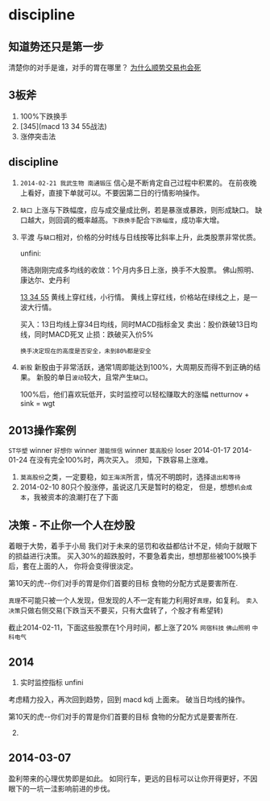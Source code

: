 # discipline

## 知道势还只是第一步

  清楚你的对手是谁，对手的胃在哪里？
  [为什么顺势交易也会死](http://mp.weixin.qq.com/s?__biz=MjM5MzAzNzE0MQ==&amp;mid=200016434&amp;idx=1&amp;sn=97ffec76199739364f89c0485b926078&amp;scene=1#rd)

## 3板斧

  1.  100%下跌换手
  2.  [345](macd 13 34 55战法)
  3.  涨停突击法

## discipline

  1.  `2014-02-21 我武生物 南通锻压`
      信心是不断肯定自己过程中积累的。
      在前夜晚上看好，直接下单就可以。不要因第二日的行情影响操作。

  2.  `缺口`
      上涨与下跌幅度，应与成交量成比例，若是暴涨或暴跌，则形成缺口。
      缺口越大，则回调的概率越高。`下跌换手`配合`下跌幅度`，成功率大增。

  3.  平渡
      与`缺口`相对，价格的分时线与日线按等比斜率上升，此类股票非常优质。

      unfini: 

      筛选刚刚完成多均线的收敛：1个月内多日上涨，换手不大股票。
      佛山照明、康达尔、史丹利

      [13 34 55](黄红绿) 
      黄线上穿红线，小行情。
      黄线上穿红线，价格站在绿线之上，是一波大行情。

      买入：13日均线上穿34日均线，同时MACD指标金叉
      卖出：股价跌破13日均线，同时MACD死叉
      止损：跌破买入价5%

      `换手决定现在的高度是否安全，未到80%都是安全`

  4.  `新股`
      新股由于非常活跃，通常1周即能达到100%，大周期反而得不到正确的结果。
      新股的单日`波动`较大，且常产生`缺口`。
      
      100%后，他们喜欢玩低开，实时监控可以轻松赚取大的涨幅
      netturnov + sink = wgt

## 2013操作案例

  `ST华塑`    winner
  `好想你`    winner
  `潜能恒信`  winner
  `莫高股份`  loser   2014-01-17 2014-01-24 在没有完全100%时，两次买入。
              须知，下跌容易上涨难。

  1. `莫高股份`之类，一定要稳，如`王海滨`所言，情况不明朗时，选择`退出和等待`
  2.  2014-02-10 80只个股涨停，虽说这几天是暂时的稳定，
      但是，想想`机会成本`，我被资本的浪潮打在了下面

## 决策 - 不止你一个人在炒股

  着眼于大势，着手于小局
  我们对于未来的惩罚和收益都估计不足，倾向于就眼下的损益进行决策。
  买入30%的超跌股时，不要急着卖出，想想那些被100%换手后，套在上面的人，
  你将会变得很淡定。

  第10天的虎--你们对手的胃是你们首要的目标
  食物的分配方式是要害所在.

  `真理`不可能只被一个人发现，但发现的人不一定有能力利用好`真理`，如复利。
  `卖入决策`只做右侧交易(下跌当天不要买，只有大盘转了，个股才有希望转)

  截止2014-02-11，下面这些股票在1个月时间，都上涨了20%
  `网宿科技` 
  `佛山照明` 
  `中科电气`

## 2014

  1. 实时监控指标 unfini

  考虑精力投入，再次回到趋势，回到 macd kdj 上面来。
  破当日均线的操作。

  第10天的虎--你们对手的胃是你们首要的目标
  食物的分配方式是要害所在.

  2. 

## 2014-03-07

  盈利带来的心理优势即是如此。
  如同行车，更远的目标可以让你开得更好，不因眼下的一坑一洼影响前进的步伐。

